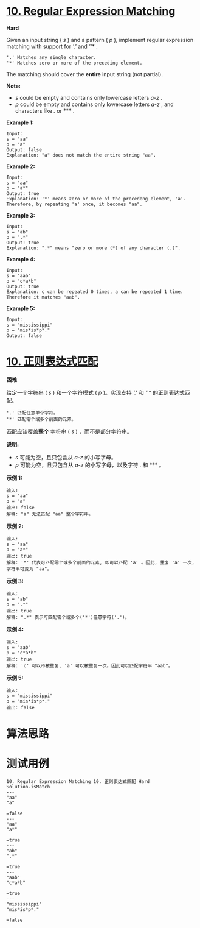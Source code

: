 # [10. Regular Expression Matching][enTitle]

**Hard**

Given an input string ( *s* ) and a pattern ( *p* ), implement regular expression matching with support for  *'.'*  and  *'*'* .

```
'.' Matches any single character.
'*' Matches zero or more of the preceding element.

```

The matching should cover the **entire**  input string (not partial).

**Note:** 

-  *s*  could be empty and contains only lowercase letters  *a-z* . 
-  *p*  could be empty and contains only lowercase letters  *a-z* , and characters like  *.*  or  *** .

**Example 1:** 

```
Input:
s = "aa"
p = "a"
Output: false
Explanation: "a" does not match the entire string "aa".

```

**Example 2:** 

```
Input:
s = "aa"
p = "a*"
Output: true
Explanation: '*' means zero or more of the precedeng element, 'a'. Therefore, by repeating 'a' once, it becomes "aa".

```

**Example 3:** 

```
Input:
s = "ab"
p = ".*"
Output: true
Explanation: ".*" means "zero or more (*) of any character (.)".

```

**Example 4:** 

```
Input:
s = "aab"
p = "c*a*b"
Output: true
Explanation: c can be repeated 0 times, a can be repeated 1 time. Therefore it matches "aab".

```

**Example 5:** 

```
Input:
s = "mississippi"
p = "mis*is*p*."
Output: false

```
# [10. 正则表达式匹配][cnTitle]

**困难**

给定一个字符串 ( *s* ) 和一个字符模式 ( *p* )。实现支持  *'.'*  和  *'*'*  的正则表达式匹配。

```
'.' 匹配任意单个字符。
'*' 匹配零个或多个前面的元素。

```

匹配应该覆盖**整个** 字符串 ( *s* ) ，而不是部分字符串。

**说明:** 

-  *s*  可能为空，且只包含从  *a-z*  的小写字母。 
-  *p*  可能为空，且只包含从  *a-z*  的小写字母，以及字符  *.*  和  *** 。

**示例 1:** 

```
输入:
s = "aa"
p = "a"
输出: false
解释: "a" 无法匹配 "aa" 整个字符串。

```

**示例 2:** 

```
输入:
s = "aa"
p = "a*"
输出: true
解释: '*' 代表可匹配零个或多个前面的元素, 即可以匹配 'a' 。因此, 重复 'a' 一次, 字符串可变为 "aa"。

```

**示例 3:** 

```
输入:
s = "ab"
p = ".*"
输出: true
解释: ".*" 表示可匹配零个或多个('*')任意字符('.')。

```

**示例 4:** 

```
输入:
s = "aab"
p = "c*a*b"
输出: true
解释: 'c' 可以不被重复, 'a' 可以被重复一次。因此可以匹配字符串 "aab"。

```

**示例 5:** 

```
输入:
s = "mississippi"
p = "mis*is*p*."
输出: false
```


# 算法思路

# 测试用例
```
10. Regular Expression Matching 10. 正则表达式匹配 Hard
Solution.isMatch
---
"aa"
"a"

=false
---
"aa"
"a*"

=true
---
"ab"
".*"

=true
---
"aab"
"c*a*b"

=true
---
"mississippi"
"mis*is*p*."

=false
```

[enTitle]: https://leetcode.com/problems/regular-expression-matching/
[cnTitle]: https://leetcode-cn.com/problems/regular-expression-matching/
